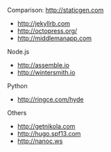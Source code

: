 Comparison: http://staticgen.com

* http://jekyllrb.com
* http://octopress.org/
* http://middlemanapp.com

Node.js
* http://assemble.io
* http://wintersmith.io

Python
* http://ringce.com/hyde

Others
* http://getnikola.com
* http://hugo.spf13.com
* http://nanoc.ws
